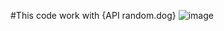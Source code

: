 #This code work with {API random.dog}
![image](https://github.com/user-attachments/assets/c4eb9e86-8873-4845-8894-c80b5d2ee950)
